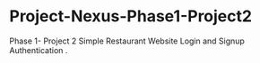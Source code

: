 # Project-Nexus-Phase1-Project2
Phase 1- Project 2 Simple Restaurant Website Login and Signup Authentication . 
